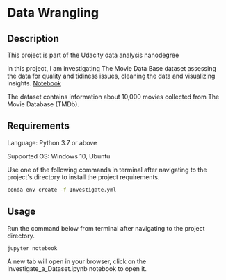# Data Wrangling

## Description

This project is part of the Udacity data analysis nanodegree

In this project, I am investigating The Movie Data Base dataset assessing the data for quality and tidiness issues, cleaning the data and visualizing insights.
[Notebook](https://m-mabrouk1.github.io/Investigate-TMDB-Dataset/Investigate_a_Dataset.html)

The dataset contains information about 10,000 movies collected from The Movie Database (TMDb).

## Requirements

Language: Python 3.7 or above

Supported OS: Windows 10, Ubuntu

Use one of the following commands in terminal after navigating to the project's directory to install the project requirements.

```bash
conda env create -f Investigate.yml
```

## Usage

Run the command below from terminal after navigating to the project directory.

```bash
jupyter notebook
```
A new tab will open in your browser, click on the Investigate_a_Dataset.ipynb notebook to open it.
